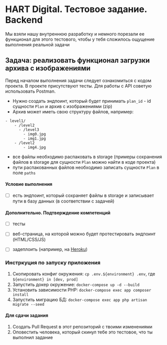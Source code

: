 # HART Digital. Тестовое задание. Backend

Мы взяли нашу внутреннюю разработку и немного порезали ее функционал для этого тестового, чтобы у тебя сложилось
ощущение выполнения реальной задачи

## Задача: реализовать функционал загрузки архива с изображениями

Перед началом выполнения задачи следует ознакомиться с кодом проекта. В проекте присутствуют тесты. Для работы с API советую использовать Postman.

- Нужно создать эндпоинт, который будет принимать `plan_id` - id сущности `Plan` и архив с изображениями (zip) 
- Архив может иметь свою структуру файлов, например:
```
- level1/
    - /level2
      - /level3
        - img0.jpg
        - img1.jpg
    - /level2
        - img4.jpg
```
- все файлы необходимо распаковать в storage (примеры сохранения файлов в storage для сущности `Plan` можно найти в коде проекта)
- пути распакованных файлов необходимо записать сущности `Plan` в поле `paths`

#### Условие выполнения
- [ ] есть эндпоинт, который сохраняет файлы в storage и записывает пути в базу данных (в соответствии с задачей)

#### Дополнительно. Подтверждение компетенций
- [ ] тесты 
- [ ] веб-страница, на которой можно будет протестировать эндпоинт (HTML/CSS/JS)
- [ ] задеплоить (например, на [Heroku](https://www.heroku.com/))


### Инстркуция по запуску приложения
1. Скопировать конфиг окружения: `cp .env.${environment} .env`, где `${environment} in [dev, prod]`
2. Запустить докер окружение: `docker-compose up -d --build`
3. Установить зависимости PHP: `docker-compose exec app composer install`
4. Запустить миграцию БД: `docker-compose exec app php artisan migrate --seed`

#### Для сдачи задания
1. Создать Pull Request в этот репозиторий с твоими изменениями
2. Оповестить человека, который скинул тебе это тестовое, что ты выполнил задание

